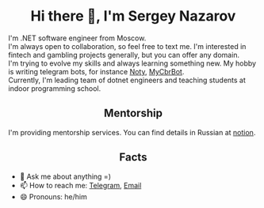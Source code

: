 <h1 align="center">Hi there 👋, I'm Sergey Nazarov</h1>

I'm .NET software engineer from Moscow.  
I'm always open to collaboration, so feel free to text me. I'm interested in fintech and gambling projects generally, but you can offer any domain.  
I'm trying to evolve my skills and always learning something new. My hobby is writing telegram bots, for instance [Noty](https://t.me/N8tyBot), [MyCbrBot](https://t.me/MyCbr_Bot).  
Currently, I'm leading team of dotnet engineers and teaching students at indoor programming school.  
<h2 align="center">Mentorship</h2>
I'm providing mentorship services. You can find details in Russian at <a href="https://cutt.ly/swZ2Ci4f">notion</a>.

<h2 align="center">Facts</h2>

- 💬 Ask me about anything =)
- 📫 How to reach me: [Telegram](https://t.me/sanazarov), [Email](mailto:me@nazarovsa.com)
- 😄 Pronouns: he/him
<!-- ⚡ Fun fact: ...-->
<!-- 👯 I’m looking to collaborate on  -->
